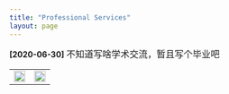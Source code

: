 ```yaml
---
title: "Professional Services"
layout: page
---
```


**\[2020\-06\-30\]** <font size=3>不知道写啥学术交流，暂且写个毕业吧</font>
<table border="0" style="overflow:hidden">
  <tr>
    <td width="50%">
      <img src="/biye.jpg" width="100%"> 
    </td>
    <td width="50%">
      <img src="/biye.jpg" width="100%"> 
    </td>
  </tr>     
</table>
<br><br>


